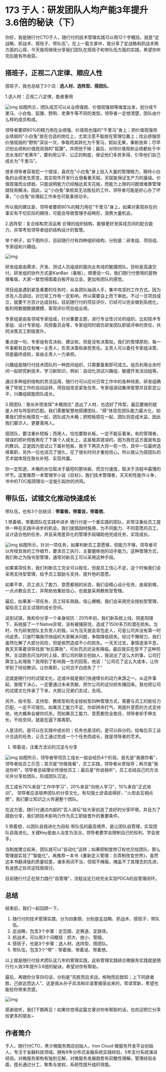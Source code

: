 # 173 于人：研发团队人均产能3年提升3.6倍的秘诀（下）

你好，我是随行付CTO于人，随行付的技术管理实践可以用12个字概括，就是"定战略、抓战术、搭班子、带队伍"。在上一篇文章中，我分享了定战略和抓战术两方面的心得，今天我将继续分享我们团队在搭班子和带队伍方面的实践，希望你听完后能有所收获。

## 搭班子，正视二八定律、顺应人性

搭班子，我也总结了3个词：**选人材、选阵型、搭团队**。

1.选人材：正视二八定律，能者重用

![img](assets/6122ebc45f8d37fae03d428ff70ea03d.png)
如图所示，团队成员可以从业绩强弱、价值观强弱等维度出发，划分成千里马、小白兔、狐狸、野狗、老黄牛等不同的类型。领导者一定想清楚，团队由什么样的成员构成。

领导者要把80%的精力用在业绩强、价值观也强的"千里马"身上；把价值观强但业绩弱的"小白兔"放在合适的岗位上，尤其注意不能放在管理位置上；找业绩强但价值观弱的"野狗"深谈一次，争取将其转化为千里马，假如无果，果断放弃；尽早识别业绩和价值观双弱的"狐狸"，并把他干掉；最后，对待价值观和业绩都处于中流水准的"老黄牛"，要利用公平、公正的制度，保证他们多劳多得，引导他们自己成长为"千里马"。

很多领导者容易犯一个错误，喜欢在"小白兔"身上投入大量的管理精力，期待小白兔的业绩发生质变。其实软件开发行业很看重天赋，天赋能保证生产力的量级。价值观强而业绩弱，只能说明能力已经触达其天花板，而能力上限的问题很难靠管理就轻易解决。因此，让"小白兔"承担其无法胜任的工作，领导者可能是好心办了坏事，"小白兔"处理起工作来也可能事倍功半。

所以我的建议是，领导者要把80%的精力用在"千里马"身上。如果对客观存在的事实有不切实际的期待，可能会导致管理手段畸形，浪费大量机会。

2.选阵型：复合结构灵活运用
合理的组织结构，能够更好发挥成员间的配合能力，非常考验领导者组织结构设计的智慧。

举个例子，如下图所示，目前随行付有四种组织结构，分别是：研发组、项目组、专家组和兴趣组。

![img](assets/37362f27a7724cace0cc4559ae869ccb.png)

研发组是由需求、开发、测试人员组成的面向业务线的敏捷团队，目标是高速交付。研发组的协作方式是KanBan（看板）。顺便说一句，我们随行付使用的是物理看版，大家一致觉得围着白板开站立会，更加有团队的感觉。

项目组是遇到紧急重要的任务时，从各团队抽调人手，集中攻坚的工作方式。因为涉及人员调动，对日常工作有一定影响，所以需要自上而下审批。不过一旦项目成立，就要千方百计达成目标。目前随行付的项目评价，已经可以完全做到系统化，能利用数据数据建模，客观评价项目组业绩。

专家组是由各领域专家组成，针对重要主题，进行专业性讨论的组织。比如技术专家组、设计专家组、风控委员会等，专家组同时肩负研发团队职级评审的责任，共同决策员工职级晋升。

重点提一句，专家组有否决权、建议权，但是没有决策权。我们的管理原则，每一件事都有且仅有唯一主责人，负责决策和承担责任。主责人可以委托专家组决策，但是最终成败，皆由主责人一力承担。

兴趣组是随行付技术团队的一种民间组织，只需要备案即可成立。组员利用业余时间一起研究新技术、学习新知识，例如：自动化测试兴趣组、敏捷开发活动组等。

通过多种组织结构的灵活运用，随行付可以应对日常工作中的各种场景。研发组确保了常规工作的自动运转，项目组攻坚紧急任务，专家组调动集体智慧并且彰显公平，兴趣组赋能团队成长。

3.搭团队：取长补短发挥"木桶效应"
选出了人材，也选好了阵型，最后要做的就是人材与阵型的匹配。我们需要智慧地搭建团队，"搭"体现在团队能力最大化，如果我们把长板搭在一起，团队成为木桶；把短板搭在一起，团队则变成木盆。因此我们要识人，更要善用人。

搭团队，要注重补短板；而用人，恰恰要取长板，一定不能反着来。有的管理者，错误的把补短板用在了下属个人成长上，这是极其错误的，因为我在这方面就有血的教训。正是因为尝试让下属补短板，我手下两员大将一死一伤，其中一位最终选择离职，另外一位也消沉了很久，花了很长时间才重拾信心。所以我认为搭团队的艺术就体现在取长补短、实现共赢。

你一定知道，木桶的水位取决于最短的那块板，而交付速度，取决于流程中最慢的环节。这里推荐一本管理学小说《目标》，我们技术管理者，天天和性能作斗争，书中的TOC瓶颈理论一定能引起你的共鸣。

## 带队伍，试错文化推动快速成长

带队伍，也有3个总结词：**带着做，带着说，带着想**。

1.带着做，带着团队在实践中进步
随行付是一个重实践的团队，非常注重给员工提供一种在实践中进步的机会。我们提倡因材施用，为不同能力、不同意愿的员工，设计适合他的任务，并且采用差异化的管理手段辅助他完成任务，实现成长。

![img](assets/5cfcf7ac6ce26714d88c9c6c0da4bd16.png)
如图所示，针对一项任务，如果判断员工意愿够，但能力不够，领导者可以传授具体的工作细节，要求员工执行，主要磨练他的动手能力。这种管理方式，我们称之为指令型管理，通常对新员工可以采用这种手段。

如果某项任务，我们判断员工完全可以胜任，但是员工信心不足，这个时候我们会采用支持型管理，给予员工鼓励与支持，提升他的意愿。

如果不幸，员工进入了能力、意愿都弱的状态，我们会精心设计任务，由易到难，一点点教会员工，并帮助他重拾信心，也就是采用教练型管理。

最后，如果某一项任务，员工轻车熟路，信心爆棚，我们会采用完全授权型管理，留给员工自主试错的成长空间。

说到试错，我和你分享一个亲身经历：2015年初，我们新系统上线，阴差阳错下，系统报了一个Native异常，没有被捕获住，造成了1500多万的潜在损失。当时，作为研发团队主负责人的我，以为当天就会背包走人，可是公司并没有第一时间追责，只是叮嘱我尽快组织大家解决问题，争取降低损失。经过不懈努力，我们虽然化解了大部分风险，但是依然造成不小的损失。一天天过去，事情逐渐平息，我天天等着领导找我"秋后算账"，可处罚迟迟没有降临。最后我实在受不了这种煎熬，主动跑去问当时的上级，即公司的联合创始人，我说出了这么大的事，公司打算怎么处理我？我得到了影响我一生的回答。他说："公司花了这么大成本，让你学到了经验教训。让你离职，公司岂不白损失了？"

这就是随行付的试错文化，这或许就是我们快速增长的动力来源之一。从这件事起，我暗下决心，一定要通过未来贡献，把欠公司的这份损失赚回来。我也把公司的试错文化传承了下来，大胆让兄弟们去试，去闯。

另外，指令型、支持型、教练型和完全授权型四种管理方式，需要与员工的胜任力匹配，一定不可错位。如果员工能力不足，你却拼命打气，用提升意愿的方式支持他，他大概率会被你坑杀。而如果员工能力、意愿都完全胜任，领导者却手伸太长，不给空间，就是在逼下属离职。

人是活的，是可以在实践中成长的；任务也是活的，是可以拆分的。给每位员工设计合适的任务，让员工通过完成一个个任务而成长，就是领导者的艺术。

1.  带着说，注重方法论的沉淀与分享

![img](assets/6a51e5f36025467f2c370e8f465a93c5.png)
如图所示，领导者带领员工成长一般会经历4个阶段，首先是"我做你看"，领导者给员工示范；其次是"你做我看"，员工实践，领导者从旁指导；再次是"我说你听"，领导者总结理论传授给员工；最后是"你说我听"，员工总结自己的方法论并分享给团队，形成团队沉淀。

员工成长70%来自"工作中学习"，20%来自"向他人学习"，10%来自"正式培训"。
领导者应该培养团队的分享文化，有句瑞士谚语说得好，"火炬会互相点燃"，我们要让知识之火传遍整个团队。

在这方面，随行付通过内部的"百人讲坛"给大家创造了良好的分享环境，并且为了鼓励分享，我们把技术影响力作为员工职级晋升的重要条件。

3.带着想，以团队自我进化为目标
带队伍的最高境界，是让团队自管理，实现团队自我进化。关键Key是由人治变为法治，领导者要学会限制自己的权利，学会放手。

当制度建立起来，团队就可以"自动化"运转；如果把制度修订权也交给团队，那么管理就实现了"智能化"。再推荐一本书《重新定义管理：合弄制改变世界》，虽然这本书翻译版的质量较差，诸多用词不当，但瑕不掩瑜，掩盖不了其理念的先进，有迷惑之处欢迎找我探讨。

目前随行付正在努力践行"自管理"，流程设定已经完全实现PDCA的自管理闭环。

## 总结

结束前，我们一起回顾一下。

1.  随行付的技术管理实践，分为四象限，分别是定战略、抓战术、搭班子、带队伍。
2.  定战略，包含3个步骤：定范围、定赛道、定路径。
3.  抓战术，可以用3个词概括：抓大、放小、管细。
4.  搭班子，也是3个步骤：选人材、选阵型、搭团队。
5.  带队伍，包含3个"带"：带着做、带着说、带着想。

以上就是随行付技术团队这几年的管理实践，这些管理实践结合微服务实践就是随行付人效3年提升3.6倍的秘诀，希望对你有帮助。

最后，再跟你分享四句话，分别是"先胜而后求战，格物而后致知；上下同欲者胜，己欲达而达人"，这是我从孙子兵法和论语里摘录出来的，常读常新，希望也能给你带来灵感。

![img](assets/a23b9e6dc1587a58e9790a17d405f506.png)

感谢收听，我们下期再见！如果你觉得这篇文章对你有帮助的话，也欢迎把它分享给更多的朋友\~

## 作者简介

于人，随行付CTO，黑少微服务商店创始人，Iron Cloud
微服务开发平台创始人，专注于金融科技领域。拥有9年分布式金融系统实践经验，5年支付系统演进经验。对微服务架构有独到见解，对微服务发展趋势有前瞻性理解。管理经验全面，擅长通过分工、聚焦与放权，系统性提升组织效能。
